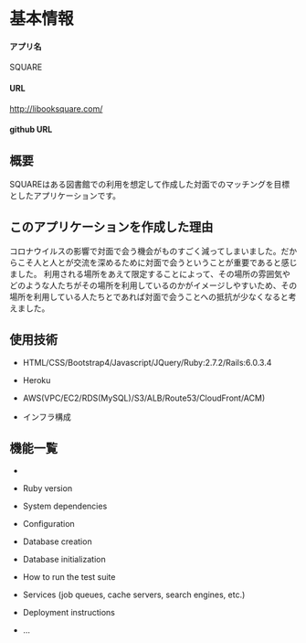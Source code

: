 # 基本情報

#### アプリ名
SQUARE

#### URL
http://libooksquare.com/

#### github URL




## 概要
SQUAREはある図書館での利用を想定して作成した対面でのマッチングを目標としたアプリケーションです。

## このアプリケーションを作成した理由
コロナウイルスの影響で対面で会う機会がものすごく減ってしまいました。だからこそ人と人とが交流を深めるために対面で会うということが重要であると感じました。
利用される場所をあえて限定することによって、その場所の雰囲気やどのような人たちがその場所を利用しているのかがイメージしやすいため、その場所を利用している人たちとであれば対面で会うことへの抵抗が少なくなると考えました。

## 使用技術

* HTML/CSS/Bootstrap4/Javascript/JQuery/Ruby:2.7.2/Rails:6.0.3.4
* Heroku
* AWS(VPC/EC2/RDS(MySQL)/S3/ALB/Route53/CloudFront/ACM)

* インフラ構成

## 機能一覧

* 

* Ruby version

* System dependencies

* Configuration

* Database creation

* Database initialization

* How to run the test suite

* Services (job queues, cache servers, search engines, etc.)

* Deployment instructions

* ...
